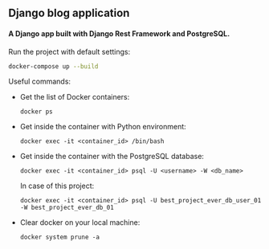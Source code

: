 ## Django blog application
#### A Django app built with Django Rest Framework and PostgreSQL.
Run the project with default settings:
```bash
docker-compose up --build
```
Useful commands:
* Get the list of Docker containers:
	```
	docker ps
	```
* Get inside the container with Python environment:
	```
	docker exec -it <container_id> /bin/bash
	```
* Get inside the container with the PostgreSQL database:
	```
	docker exec -it <container_id> psql -U <username> -W <db_name>
	```
	In case of this project:
	```
	docker exec -it <container_id> psql -U best_project_ever_db_user_01 -W best_project_ever_db_01
	```
* Clear docker on your local machine:
	```
	docker system prune -a
	```
